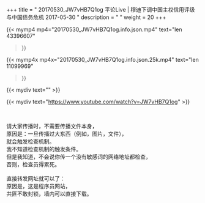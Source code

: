 +++
title = " 20170530_JW7vHB7Q1og 平论Live | 穆迪下调中国主权信用评级与中国债务危机 2017-05-30 "
description = "  "
weight = 20
+++

{{< mymp4 mp4="20170530_JW7vHB7Q1og.info.json.mp4" 
text="len 43396607"
>}}

{{< mymp4x  mp4x="20170530_JW7vHB7Q1og.info.json.25k.mp4"
text="len 11099969"
>}}


{{< mydiv text="" >}}
<br>

{{< mydiv text="https://www.youtube.com/watch?v=JW7vHB7Q1og" >}}


<br>

请大家传播时，不需要传播文件本身，<br>
原因是：一旦传播过大东西（例如，图片，文件），<br>
就会触发检查机制。<br>
我不知道检查机制的触发条件。<br>
但是我知道，不会说你传一个没有敏感词的网络地址都检查，<br>
否则，检查员得累死。<br><br>
直接转发网址就可以了：<br>
原因是，这是程序员网站，<br>
共匪不敢封锁，墙内可以直接下载。


